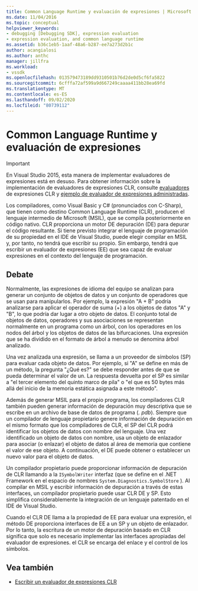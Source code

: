 ```yaml
---
title: Common Language Runtime y evaluación de expresiones | Microsoft Docs
ms.date: 11/04/2016
ms.topic: conceptual
helpviewer_keywords:
- debugging [Debugging SDK], expression evaluation
- expression evaluation, and common language runtime
ms.assetid: b36c1eb5-1aaf-48a6-b287-ee7a273d2b1c
author: acangialosi
ms.author: anthc
manager: jillfra
ms.workload:
- vssdk
ms.openlocfilehash: 013579473189dd9310501b76d2de0d5cf6fa5822
ms.sourcegitcommit: 6cfffa72af599a9d667249caaaa411bb28ea69fd
ms.translationtype: MT
ms.contentlocale: es-ES
ms.lasthandoff: 09/02/2020
ms.locfileid: "80739112"
---
```

# <a name="common-language-runtime-and-expression-evaluation"></a>Common Language Runtime y evaluación de expresiones
> [!IMPORTANT]
> En Visual Studio 2015, esta manera de implementar evaluadores de expresiones está en desuso. Para obtener información sobre la implementación de evaluadores de expresiones CLR, consulte [evaluadores](https://github.com/Microsoft/ConcordExtensibilitySamples/wiki/CLR-Expression-Evaluators) de expresiones CLR y [ejemplo de evaluador de expresiones administradas](https://github.com/Microsoft/ConcordExtensibilitySamples/wiki/Managed-Expression-Evaluator-Sample).

 Los compiladores, como Visual Basic y C# (pronunciados con C-Sharp), que tienen como destino Common Language Runtime (CLR), producen el lenguaje intermedio de Microsoft (MSIL), que se compila posteriormente en código nativo. CLR proporciona un motor DE depuración (DE) para depurar el código resultante. Si tiene previsto integrar el lenguaje de programación de su propiedad en el IDE de Visual Studio, puede elegir compilar en MSIL y, por tanto, no tendrá que escribir su propio. Sin embargo, tendrá que escribir un evaluador de expresiones (EE) que sea capaz de evaluar expresiones en el contexto del lenguaje de programación.

## <a name="discussion"></a>Debate
 Normalmente, las expresiones de idioma del equipo se analizan para generar un conjunto de objetos de datos y un conjunto de operadores que se usan para manipularlos. Por ejemplo, la expresión "A + B" podría analizarse para aplicar el operador de suma (+) a los objetos de datos "A" y "B", lo que podría dar lugar a otro objeto de datos. El conjunto total de objetos de datos, operadores y sus asociaciones se representan normalmente en un programa como un árbol, con los operadores en los nodos del árbol y los objetos de datos de las bifurcaciones. Una expresión que se ha dividido en el formato de árbol a menudo se denomina árbol analizado.

 Una vez analizada una expresión, se llama a un proveedor de símbolos (SP) para evaluar cada objeto de datos. Por ejemplo, si "A" se define en más de un método, la pregunta "¿Qué es?" se debe responder antes de que se pueda determinar el valor de un. La respuesta devuelta por el SP es similar a "el tercer elemento del quinto marco de pila" o "el que es 50 bytes más allá del inicio de la memoria estática asignada a este método".

 Además de generar MSIL para el propio programa, los compiladores CLR también pueden generar información de depuración muy descriptiva que se escribe en un archivo de base de datos de programa (*. pdb*). Siempre que un compilador de lenguaje propietario genere información de depuración en el mismo formato que los compiladores de CLR, el SP del CLR podrá identificar los objetos de datos con nombre del lenguaje. Una vez identificado un objeto de datos con nombre, usa un objeto de enlazador para asociar (o enlazar) el objeto de datos al área de memoria que contiene el valor de ese objeto. A continuación, el DE puede obtener o establecer un nuevo valor para el objeto de datos.

 Un compilador propietario puede proporcionar información de depuración de CLR llamando a la `ISymbolWriter` interfaz (que se define en el .NET Framework en el espacio de nombres `System.Diagnostics.SymbolStore` ). Al compilar en MSIL y escribir información de depuración a través de estas interfaces, un compilador propietario puede usar CLR DE y SP. Esto simplifica considerablemente la integración de un lenguaje patentado en el IDE de Visual Studio.

 Cuando el CLR DE llama a la propiedad de EE para evaluar una expresión, el método DE proporciona interfaces de EE a un SP y un objeto de enlazador. Por lo tanto, la escritura de un motor de depuración basado en CLR significa que solo es necesario implementar las interfaces apropiadas del evaluador de expresiones. el CLR se encarga del enlace y el control de los símbolos.

## <a name="see-also"></a>Vea también
- [Escribir un evaluador de expresiones CLR](../../extensibility/debugger/writing-a-common-language-runtime-expression-evaluator.md)
